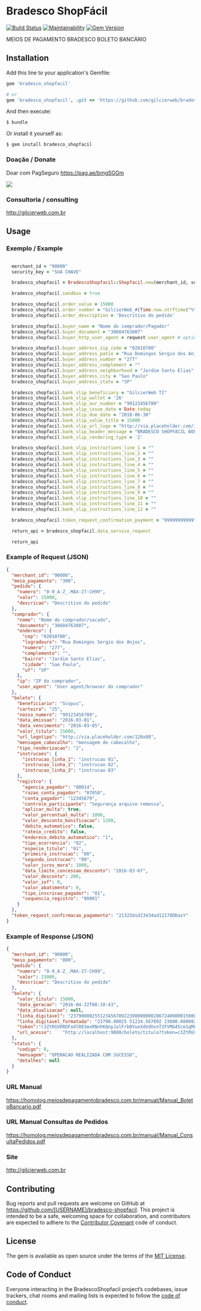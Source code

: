 # Bradesco ShopFácil

[![Build Status](https://travis-ci.org/gilcierweb/bradesco-shopfacil.svg?branch=master)](https://travis-ci.org/gilcierweb/bradesco-shopfacil)
[![Maintainability](https://api.codeclimate.com/v1/badges/16d438fe3991af274cba/maintainability)](https://codeclimate.com/github/gilcierweb/bradesco-shopfacil/maintainability)
[![Gem Version](https://badge.fury.io/rb/bradesco_shopfacil.svg)](https://badge.fury.io/rb/bradesco_shopfacil)

MEIOS DE PAGAMENTO BRADESCO BOLETO BANCÁRIO

## Installation

Add this line to your application's Gemfile:

```ruby
gem 'bradesco_shopfacil'

# or
gem 'bradesco_shopfacil', :git => 'https://github.com/gilcierweb/bradesco-shopfacil'

```

And then execute:

    $ bundle

Or install it yourself as:

    $ gem install bradesco_shopfacil

### Doação / Donate
Doar com PagSeguro
https://pag.ae/bmgSGGm

[![](https://raw.github.com/gilcierweb/shopfacil/master/examples/image/clique-para-doar-qualquer-quantia.jpg)](https://pag.ae/bmgSGGm)

### Consultoria / consulting

http://gilcierweb.com.br

## Usage

### Exemplo / Example

```ruby

  merchant_id = "90000"
  security_key = "SUA CHAVE"

  bradesco_shopfacil = BradescoShopfacil::Shopfacil.new(merchant_id, security_key)

  bradesco_shopfacil.sandbox = true

  bradesco_shopfacil.order_value = 15000
  bradesco_shopfacil.order_number = "GilcierWeb_#{Time.now.strftime("%Y-%m-%d%H%M%S")}"
  bradesco_shopfacil.order_description = 'Descritivo do pedido'

  bradesco_shopfacil.buyer_name = "Nome do comprador/Pagador"
  bradesco_shopfacil.buyer_document = "38604763007"
  bradesco_shopfacil.buyer_http_user_agent = request.user_agent # optional

  bradesco_shopfacil.buyer_address_zip_code = "02010700"
  bradesco_shopfacil.buyer_address_patio = "Rua Domingos Sergio dos Anjos"
  bradesco_shopfacil.buyer_address_number = "277"
  bradesco_shopfacil.buyer_address_complement = ""
  bradesco_shopfacil.buyer_address_neighborhood = "Jardim Santo Elias"
  bradesco_shopfacil.buyer_address_city = "Sao Paulo"
  bradesco_shopfacil.buyer_address_state = "SP"

  bradesco_shopfacil.bank_slip_beneficiary = "GilcierWeb TI"
  bradesco_shopfacil.bank_slip_wallet = '26'
  bradesco_shopfacil.bank_slip_our_number = "99123456789"
  bradesco_shopfacil.bank_slip_issue_date = Date.today
  bradesco_shopfacil.bank_slip_due_date = "2018-06-30"
  bradesco_shopfacil.bank_slip_value_title = 15000
  bradesco_shopfacil.bank_slip_url_logo = "http://via.placeholder.com/120x80"
  bradesco_shopfacil.bank_slip_header_message = "BRADESCO SHOPFACIL BOLETO BANCÁRIO"
  bradesco_shopfacil.bank_slip_rendering_type = '2'

  bradesco_shopfacil.bank_slip_instructions_line_1 = ""
  bradesco_shopfacil.bank_slip_instructions_line_2 = ""
  bradesco_shopfacil.bank_slip_instructions_line_3 = ""
  bradesco_shopfacil.bank_slip_instructions_line_4 = ""
  bradesco_shopfacil.bank_slip_instructions_line_5 = ""
  bradesco_shopfacil.bank_slip_instructions_line_6 = ""
  bradesco_shopfacil.bank_slip_instructions_line_7 = ""
  bradesco_shopfacil.bank_slip_instructions_line_8 = ""
  bradesco_shopfacil.bank_slip_instructions_line_9 = ""
  bradesco_shopfacil.bank_slip_instructions_line_10 = ""
  bradesco_shopfacil.bank_slip_instructions_line_11 = ""
  bradesco_shopfacil.bank_slip_instructions_line_12 = ""

  bradesco_shopfacil.token_request_confirmation_payment = "99999999999"

  return_api = bradesco_shopfacil.data_service_request

  return_api
```

### Example of Request (JSON)

```json
{
  "merchant_id": "90000",
  "meio_pagamento": "300",
  "pedido": {
    "numero": "0-9_A-Z_.MAX-27-CH99",
    "valor": 15000,
    "descricao": "Descritivo do pedido"
  },
  "comprador": {
    "nome": "Nome do comprador/sacado",
    "documento": "38604763007",
    "endereco": {
      "cep": "02010700",
      "logradouro": "Rua Domingos Sergio dos Anjos",
      "numero": "277",
      "complemento": "",
      "bairro": "Jardim Santo Elias",
      "cidade": "Sao Paulo",
      "uf": "SP"
    },
    "ip": "IP do comprador",
    "user_agent": "User agent/browser do comprador"
  },
  "boleto": {
    "beneficiario": "Scopus",
    "carteira": "25",
    "nosso_numero": "99123456789",
    "data_emissao": "2016-03-01",
    "data_vencimento": "2016-03-05",
    "valor_titulo": 15000,
    "url_logotipo": "http://via.placeholder.com/120x80",
    "mensagem_cabecalho": "mensagem de cabecalho",
    "tipo_renderizacao": "2",
    "instrucoes": {
      "instrucao_linha_1": "instrucao 01",
      "instrucao_linha_2": "instrucao 02",
      "instrucao_linha_3": "instrucao 03"
    },
    "registro": {
      "agencia_pagador": "00014",
      "razao_conta_pagador": "07050",
      "conta_pagador": "12345679",
      "controle_participante": "Segurança arquivo remessa",
      "aplicar_multa": true,
      "valor_percentual_multa": 1000,
      "valor_desconto_bonificacao": 1200,
      "debito_automatico": false,
      "rateio_credito": false,
      "endereco_debito_automatico": "1",
      "tipo_ocorrencia": "02",
      "especie_titulo": "01",
      "primeira_instrucao": "00",
      "segunda_instrucao": "00",
      "valor_juros_mora": 1000,
      "data_limite_concessao_desconto": "2016-03-07",
      "valor_desconto": 200,
      "valor_iof": 0,
      "valor_abatimento": 0,
      "tipo_inscricao_pagador": "01",
      "sequencia_registro": "00001"
    }
  },
  "token_request_confirmacao_pagamento": "21323dsd23434ad12178DDasY"
}
```

### Example of Response (JSON)

```json
{
  "merchant_id": "90000",
  "meio_pagamento": "800",
  "pedido": {
    "numero": "0-9_A-Z_.MAX-27-CH99",
    "valor": 15000,
    "descricao": "Descritivo do pedido"
  },
  "boleto": {
    "valor_titulo": 15000,
    "data_geracao": "2016-04-22T08:10:43",
    "data_atualizacao": null,
    "linha_digitavel": "23790000255123456789223000000002867240000015000",
    "linha_digitavel_formatada": "23790.00025 51234.567892 23000.000002 8 67240000015000",
    "token":"c3ZtRGVKRDFoUlRESmxRNnhKQnpJalFrb0VueXdVdUxnT2FVMG45cm1qMFMyRDcwRWZ0cFVBS0o0\nMFAxOHY0aTdJK3E1MXVjUVJjNEpBdUxvcE15T1E9PQ==",
    "url_acesso":    "http://localhost:9080/boleto/titulo?token=c3ZtRGVKRDFoUlRESmxRNnhKQnpJalFrb0VueXdVdUxnT2FVMG45cm1qMFMyRDcwRWZ0cFVBS0o0\nMFAxOHY0aTdJK3E1MXVjUVJjNEpBdUxvcE15T1E9PQ=="
  },
  "status": {
    "codigo": 0,
    "mensagem": "OPERACAO REALIZADA COM SUCESSO",
    "detalhes": null
  }
}
```
### URL Manual

https://homolog.meiosdepagamentobradesco.com.br/manual/Manual_BoletoBancario.pdf

### URL Manual Consultas de Pedidos

https://homolog.meiosdepagamentobradesco.com.br/manual/Manual_ConsultaPedidos.pdf

### Site

http://gilcierweb.com.br

## Contributing

Bug reports and pull requests are welcome on GitHub at https://github.com/[USERNAME]/bradesco-shopfacil. This project is intended to be a safe, welcoming space for collaboration, and contributors are expected to adhere to the [Contributor Covenant](http://contributor-covenant.org) code of conduct.

## License

The gem is available as open source under the terms of the [MIT License](https://opensource.org/licenses/MIT).

## Code of Conduct

Everyone interacting in the BradescoShopfacil project’s codebases, issue trackers, chat rooms and mailing lists is expected to follow the [code of conduct](https://github.com/[USERNAME]/bradesco_shopfacil/blob/master/CODE_OF_CONDUCT.md).

